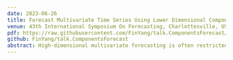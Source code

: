 ```yaml
---
date: 2023-06-26
title: Forecast Multivariate Time Series Using Lower Dimensional Components
venue: 43th International Symposium On Forecasting, Charlottesville, USA
pdf: https://raw.githubusercontent.com/FinYang/talk.ComponentsForecast/main/components-forecast.pdf
github: FinYang/talk.ComponentsForecast
abstract: High-dimensional multivariate forecasting is often restricted to univariate models that do not consider inter-series relationships or multivariate models that are difficult to estimate. Dynamic Factor Model gained popularity by using factors to capture common signals but is limited to linear transformations of series. We propose a framework to forecast multivariate time series using potentially nonlinear components, which capture common patterns shared across series. This procedure does not limit the choice of forecast model but serves as additional steps. It is applicable even to components without an inherent back-transformation by training a back-transformation model using bootstrap samples and expanding windows. We demonstrate its usage with principal component analysis in a simulation example. In the application of Australian tourism data, using principal components and ISOMAP to forecast has shown superior performance in short-term forecasting while Laplacian Eigenmaps have shown competitive results for longer forecast horizons. The forecast performance is found to be robust to the number of components.
---
```


